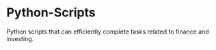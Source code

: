 # Python-Scripts
Python scripts that can efficiently complete tasks related to finance and investing. 
